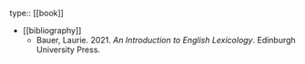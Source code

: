 type:: [[book]]

- [[bibliography]]
	- Bauer, Laurie. 2021. *An Introduction to English Lexicology*. Edinburgh University Press.